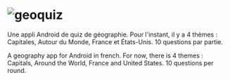 # ![geoquiz](https://user-images.githubusercontent.com/41185842/109492079-b2df8280-7a8a-11eb-8631-0ed3810658b3.png)




Une appli Android de quiz de géographie. Pour l'instant, il y a 4 thèmes : Capitales, Autour du Monde, France et États-Unis. 
10 questions par partie.

A geography app for Android in french. For now, there is 4 themes : Capitals, Around the World, France and United States. 
10 questions per round.
